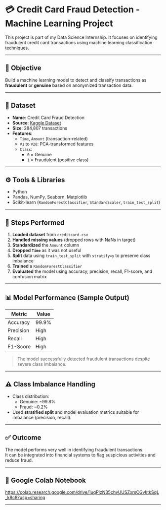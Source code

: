 # 💳 Credit Card Fraud Detection - Machine Learning Project

This project is part of my Data Science Internship. It focuses on identifying fraudulent credit card transactions using machine learning classification techniques.

---

## 🎯 Objective

Build a machine learning model to detect and classify transactions as **fraudulent** or **genuine** based on anonymized transaction data.

---

## 📂 Dataset

- **Name**: Credit Card Fraud Detection
- **Source**: [Kaggle Dataset](https://www.kaggle.com/datasets/mlg-ulb/creditcardfraud)
- **Size**: 284,807 transactions
- **Features**:
  - `Time`, `Amount` (transaction-related)
  - `V1` to `V28`: PCA-transformed features
  - `Class`:  
    - `0` = Genuine  
    - `1` = Fraudulent (positive class)

---

## ⚙️ Tools & Libraries

- Python
- Pandas, NumPy, Seaborn, Matplotlib
- Scikit-learn (`RandomForestClassifier`, `StandardScaler`, `train_test_split`)

---

## 🧪 Steps Performed

1. **Loaded dataset** from `creditcard.csv`
2. **Handled missing values** (dropped rows with NaNs in target)
3. **Standardized** the `Amount` column
4. **Dropped `Time`** as it was not useful
5. **Split** data using `train_test_split` with `stratify=y` to preserve class imbalance
6. **Trained** a `RandomForestClassifier`
7. **Evaluated** the model using accuracy, precision, recall, F1-score, and confusion matrix

---

## 📊 Model Performance (Sample Output)

| Metric     | Value |
|------------|-------|
| Accuracy   | 99.9% |
| Precision  | High  |
| Recall     | High  |
| F1-Score   | High  |

> The model successfully detected fraudulent transactions despite severe class imbalance.

---

## ⚠️ Class Imbalance Handling

- Class distribution:  
  - Genuine: ~99.8%  
  - Fraud: ~0.2%
- Used **stratified split** and model evaluation metrics suitable for imbalance (precision, recall).

---

## ✅ Outcome

The model performs very well in identifying fraudulent transactions.  
It can be integrated into financial systems to flag suspicious activities and reduce fraud.

---

## 🔗 Google Colab Notebook

https://colab.research.google.com/drive/1uqPlzN35chvUUSZxrsCGvktkSqL_k8c8?usp=sharing

---
